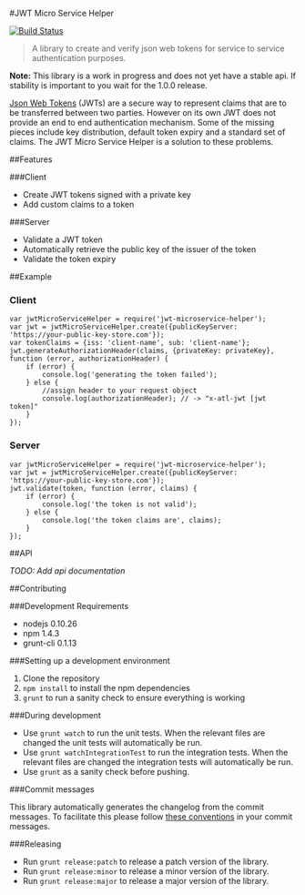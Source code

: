 #JWT Micro Service Helper

[![Build Status](https://drone.io/bitbucket.org/atlassianlabs/jwt-microservice-helper/status.png)](https://drone.io/bitbucket.org/atlassianlabs/jwt-microservice-helper/latest)

> A library to create and verify json web tokens for service to service authentication purposes.

**Note:** This library is a work in progress and does not yet have a stable api. If stability is important to you wait for the 1.0.0 release.

[Json Web Tokens](http://jwt.io/) (JWTs) are a secure way to represent claims that are to be transferred between two parties.
However on its own JWT does not provide an end to end authentication mechanism.
Some of the missing pieces include key distribution, default token expiry and a standard set of claims.
The JWT Micro Service Helper is a solution to these problems.

##Features

###Client

* Create JWT tokens signed with a private key
* Add custom claims to a token

###Server

* Validate a JWT token
* Automatically retrieve the public key of the issuer of the token
* Validate the token expiry

##Example

### Client

```
var jwtMicroServiceHelper = require('jwt-microservice-helper');
var jwt = jwtMicroServiceHelper.create({publicKeyServer: 'https://your-public-key-store.com'});
var tokenClaims = {iss: 'client-name', sub: 'client-name'};
jwt.generateAuthorizationHeader(claims, {privateKey: privateKey}, function (error, authorizationHeader) {
    if (error) {
        console.log('generating the token failed');
    } else {
        //assign header to your request object
        console.log(authorizationHeader); // -> "x-atl-jwt [jwt token]"
    }
});
```

### Server

```
var jwtMicroServiceHelper = require('jwt-microservice-helper');
var jwt = jwtMicroServiceHelper.create({publicKeyServer: 'https://your-public-key-store.com'});
jwt.validate(token, function (error, claims) {
    if (error) {
        console.log('the token is not valid');
    } else {
        console.log('the token claims are', claims);
    }
});
```

##API

*TODO: Add api documentation*

##Contributing

###Development Requirements

* nodejs 0.10.26
* npm 1.4.3
* grunt-cli 0.1.13

###Setting up a development environment

1. Clone the repository
1. `npm install` to install the npm dependencies
1. `grunt` to run a sanity check to ensure everything is working

###During development

* Use `grunt watch` to run the unit tests. When the relevant files are changed the unit tests will automatically be run.
* Use `grunt watchIntegrationTest` to run the integration tests. When the relevant files are changed the integration tests will automatically be run.
* Use `grunt` as a sanity check before pushing.

###Commit messages

This library automatically generates the changelog from the commit messages. To facilitate this please follow [these conventions](https://github.com/ajoslin/conventional-changelog/blob/master/CONVENTIONS.md) in your commit messages.

###Releasing

* Run `grunt release:patch` to release a patch version of the library.
* Run `grunt release:minor` to release a minor version of the library.
* Run `grunt release:major` to release a major version of the library.
